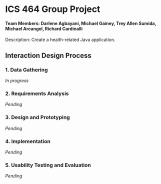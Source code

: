# ICS 464 Group Project
#### Team Members: Darlene Agbayani, Michael Gainey, Trey Allen Sumida, Michael Arcangel, Richard Cardinalli
Description: Create a health-related Java application.

## Interaction Design Process
### 1. Data Gathering
*In progress*

### 2. Requirements Analysis
*Pending*

### 3. Design and Prototyping
*Pending*

### 4. Implementation
*Pending*

### 5. Usability Testing and Evaluation
*Pending*
